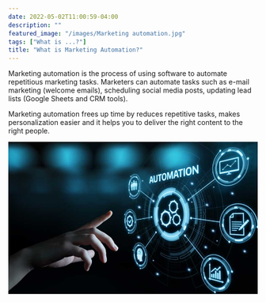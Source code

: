 ```yaml
---
date: 2022-05-02T11:00:59-04:00
description: ""
featured_image: "/images/Marketing automation.jpg"
tags: ["What is ...?"]
title: "What is Marketing Automation?"
---
```


Marketing automation is the process of using software to automate repetitious marketing tasks. Marketers can automate tasks such as e-mail marketing (welcome emails), scheduling social media posts, updating lead lists (Google Sheets and CRM tools).

Marketing automation frees up time by reduces repetitive tasks, makes personalization easier and it helps you to deliver the right content to the right people.

![Marketing automation](/static/images/Marketing%20automation.jpg)
